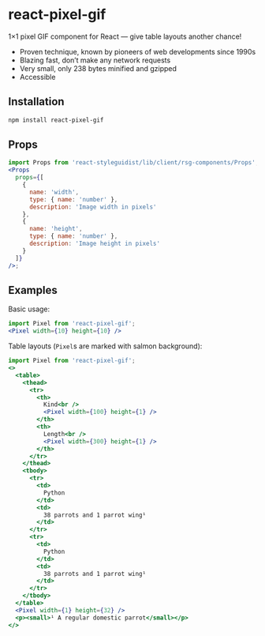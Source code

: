# react-pixel-gif

1×1 pixel GIF component for React — give table layouts another chance!

- Proven technique, known by pioneers of web developments since 1990s
- Blazing fast, don’t make any network requests
- Very small, only 238 bytes minified and gzipped
- Accessible

## Installation

```bash
npm install react-pixel-gif
```

## Props

```jsx noeditor
import Props from 'react-styleguidist/lib/client/rsg-components/Props';
<Props
  props={[
    {
      name: 'width',
      type: { name: 'number' },
      description: 'Image width in pixels'
    },
    {
      name: 'height',
      type: { name: 'number' },
      description: 'Image height in pixels'
    }
  ]}
/>;
```

## Examples

Basic usage:

```jsx static
import Pixel from 'react-pixel-gif';
<Pixel width={10} height={10} />
```

Table layouts (`Pixel`s are marked with salmon background):

<style>
table {
  margin: 0;
  border-collapse: collapse;
  border: 1px solid gainsboro;
  font-family: Helvetica, sans-serif;
}
td, th {
  padding: 4px;
  border: 1px solid gainsboro;
}
p {
  margin: 0;
}
img {
  background: salmon;
}
</style>

```jsx
import Pixel from 'react-pixel-gif';
<>
  <table>
    <thead>
      <tr>
        <th>
          Kind<br />
          <Pixel width={100} height={1} />
        </th>
        <th>
          Length<br />
          <Pixel width={300} height={1} />
        </th>
      </tr>
    </thead>
    <tbody>
      <tr>
        <td>
          Python
        </td>
        <td>
          38 parrots and 1 parrot wing¹
        </td>
      </tr>
      <tr>
        <td>
          Python
        </td>
        <td>
          38 parrots and 1 parrot wing¹
        </td>
      </tr>
    </tbody>
  </table>
  <Pixel width={1} height={32} />
  <p><small>¹ A regular domestic parrot</small></p>
</>
```

